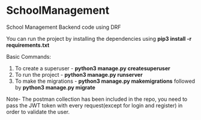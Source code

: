 # SchoolManagement
School Management Backend code using DRF


You can run the project by installing the dependencies using **pip3 install -r requirements.txt**

Basic Commands:
1. To create a superuser - **python3 manage.py createsuperuser**
2. To run the project - **python3 manage.py runserver**
3. To make the migrations - **python3 manage.py makemigrations** followed by **python3 manage.py migrate**

Note- The postman collection has been included in the repo, you need to pass the JWT token with every request(except for login and register) in order to validate the user.
